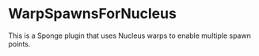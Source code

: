 # WarpSpawnsForNucleus
 This is a Sponge plugin that uses Nucleus warps to enable multiple spawn points.
